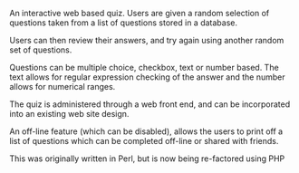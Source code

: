 An interactive web based quiz. Users are given a random selection of questions taken from a list of questions stored in a database.

Users can then review their answers, and try again using another random set of questions.

Questions can be multiple choice, checkbox,  text or number based. The text allows for regular expression checking of the answer and the number allows for numerical ranges.

The quiz is administered through a web front end, and can be incorporated into an existing web site design.

An off-line feature (which can be disabled), allows the users to print off a list of questions which can be completed off-line or shared with friends.

This was originally written in Perl, but is now being re-factored using PHP